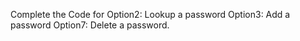 Complete the Code for Option2: Lookup a password
		      Option3: Add a password
		      Option7: Delete a password.